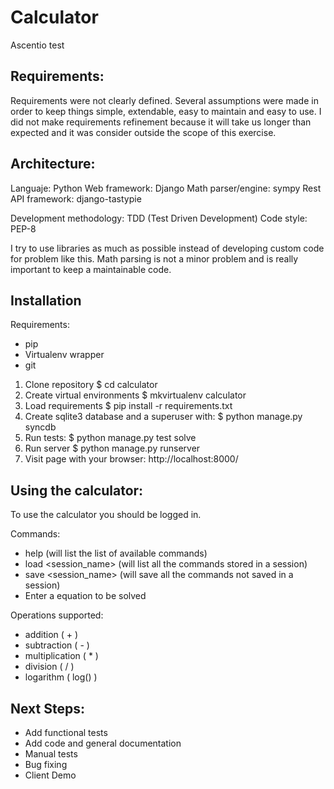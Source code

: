 Calculator
==========

Ascentio test

Requirements:
------------

Requirements were not clearly defined. Several assumptions were made in order to keep things simple, extendable, easy to maintain and easy to use.
I did not make requirements refinement because it will take us longer than expected and it was consider outside the scope of this exercise.

Architecture:
------------

Languaje: Python
Web framework: Django
Math parser/engine: sympy
Rest API framework: django-tastypie

Development methodology: TDD (Test Driven Development)
Code style: PEP-8

I try to use libraries as much as possible instead of developing custom code for problem like this. Math parsing is not a minor problem and is really important to keep a maintainable code.


Installation
------------

 Requirements:
  - pip
  - Virtualenv wrapper
  - git

 1. Clone repository
     $ cd calculator
 2. Create virtual environments
     $ mkvirtualenv calculator
 3. Load requirements
     $ pip install -r requirements.txt
 4. Create sqlite3 database and a superuser with:
     $ python manage.py syncdb
 5. Run tests:
     $ python manage.py test solve
 6. Run server
     $ python manage.py runserver
 7. Visit page with your browser:
     http://localhost:8000/


Using the calculator:
---------------------

 To use the calculator you should be logged in.

 Commands:
  * help (will list the list of available commands)
  * load <session_name> (will list all the commands stored in a session)
  * save <session_name> (will save all the commands not saved in a session)
  * Enter a equation to be solved

Operations supported:
 * addition ( <exp> + <exp> )
 * subtraction ( <exp> - <exp> )
 * multiplication ( <exp> * <exp> )
 * division  ( <exp> / <exp> )
 * logarithm ( log(<exp>)  )


Next Steps:
-----------

 * Add functional tests
 * Add code and general documentation
 * Manual tests
 * Bug fixing
 * Client Demo
